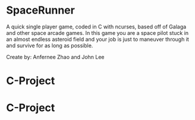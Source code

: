# SpaceRunner
A quick single player game, coded in C with ncurses, based off of Galaga and other space arcade games. In this game you are a space pilot stuck in an almost endless asteroid field and your job is just to maneuver through it and survive for as long as possible.

Create by: Anfernee Zhao and John Lee
# C-Project
# C-Project
